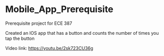 # Mobile_App_Prerequisite

Prerequisite project for ECE 387

Created an IOS app that has a button and counts the number of times you tap the button

Video link: https://youtu.be/2sk723CU36g
